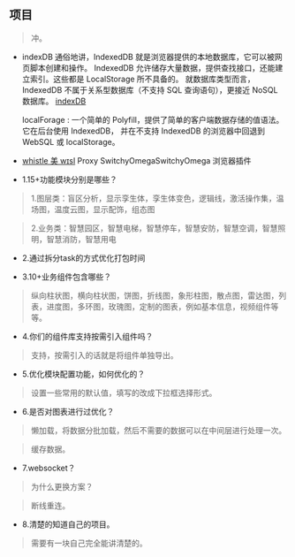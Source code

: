 ## 项目

>冲。
- indexDB 
  通俗地讲，IndexedDB 就是浏览器提供的本地数据库，它可以被网页脚本创建和操作。
  IndexedDB 允许储存大量数据，提供查找接口，还能建立索引。这些都是 LocalStorage 所不具备的。
  就数据库类型而言，IndexedDB 不属于关系型数据库（不支持 SQL 查询语句），更接近 NoSQL 数据库。
  [indexDB](https://blog.csdn.net/qq_38974163/article/details/127846737?spm=1001.2101.3001.6650.1&utm_medium=distribute.pc_relevant.none-task-blog-2%7Edefault%7EYuanLiJiHua%7EPosition-1-127846737-blog-111954045.pc_relevant_3mothn_strategy_recovery&depth_1-utm_source=distribute.pc_relevant.none-task-blog-2%7Edefault%7EYuanLiJiHua%7EPosition-1-127846737-blog-111954045.pc_relevant_3mothn_strategy_recovery&utm_relevant_index=2)
  
  localForage : 一个简单的 Polyfill，提供了简单的客户端数据存储的值语法。它在后台使用 IndexedDB，
  并在不支持 IndexedDB 的浏览器中回退到 WebSQL 或 localStorage。



- [whistle 美 wɪsl](https://cloud.tencent.com/developer/article/2033773)
  Proxy SwitchyOmegaSwitchyOmega 浏览器插件

- 1.15+功能模块分别是哪些？

>1.图层类：盲区分析，显示孪生体，孪生体变色，逻辑线，激活操作集，温场图，温度云图，显示配饰，组态图

>2.业务类：智慧园区，智慧电梯，智慧停车，智慧安防，智慧空调，智慧照明，智慧消防，智慧用电

- 2.通过拆分task的方式优化打包时间

- 3.10+业务组件包含哪些？

>纵向柱状图，横向柱状图，饼图，折线图，象形柱图，散点图，雷达图，列表，进度图，多环图，玫瑰图，定制的图表，例如基本信息，视频组件等等。

- 4.你们的组件库支持按需引入组件吗？

>支持，按需引入的话就是将组件单独导出。

- 5.优化模块配置功能，如何优化的？

>设置一些常用的默认值，填写的改成下拉框选择形式。

- 6.是否对图表进行过优化？

>懒加载，将数据分批加载，然后不需要的数据可以在中间层进行处理一次。

>缓存数据。

- 7.websocket？

>为什么更换方案？

>断线重连。

- 8.清楚的知道自己的项目。

>需要有一块自己完全能讲清楚的。

